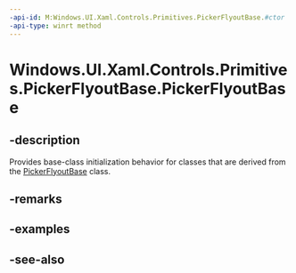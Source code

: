 ```yaml
---
-api-id: M:Windows.UI.Xaml.Controls.Primitives.PickerFlyoutBase.#ctor
-api-type: winrt method
---
```


<!-- Method syntax
protected PickerFlyoutBase()
-->

# Windows.UI.Xaml.Controls.Primitives.PickerFlyoutBase.PickerFlyoutBase

## -description
Provides base-class initialization behavior for classes that are derived from the [PickerFlyoutBase](pickerflyoutbase.md) class.


## -remarks

## -examples

## -see-also
